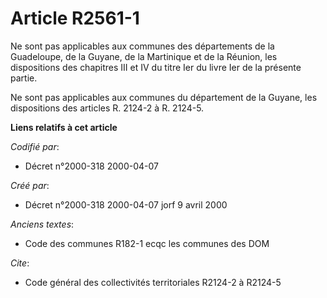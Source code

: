 # Article R2561-1

Ne sont pas applicables aux communes des départements de la Guadeloupe, de la Guyane, de la Martinique et de la Réunion, les
dispositions des chapitres III et IV du titre Ier du livre Ier de la présente partie.

Ne sont pas applicables aux communes du département de la Guyane, les dispositions des articles R. 2124-2 à R. 2124-5.

**Liens relatifs à cet article**

_Codifié par_:

  - Décret n°2000-318 2000-04-07

_Créé par_:

  - Décret n°2000-318 2000-04-07 jorf 9 avril 2000

_Anciens textes_:

  - Code des communes R182-1 ecqc les communes des DOM

_Cite_:

  - Code général des collectivités territoriales R2124-2 à R2124-5
